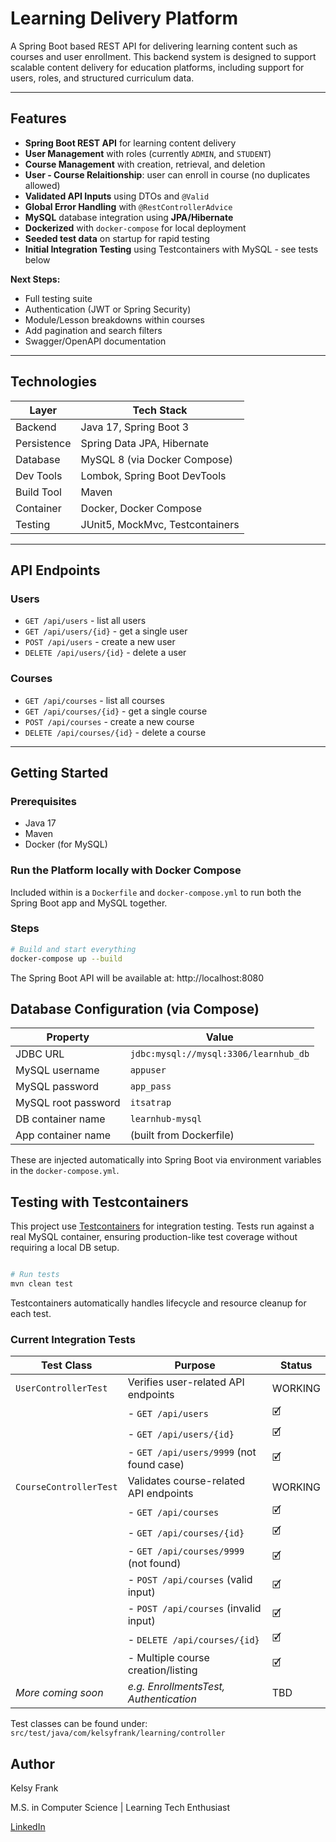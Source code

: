 # Learning Delivery Platform

A Spring Boot based REST API for delivering learning content such as courses and user enrollment. This backend system is designed to support scalable content delivery for education platforms, including support for users, roles, and structured curriculum data.

---

## Features
- **Spring Boot REST API** for learning content delivery
- **User Management** with roles (currently `ADMIN`, and `STUDENT`)
- **Course Management** with creation, retrieval, and deletion
- **User - Course Relaitionship**: user can enroll in course (no duplicates allowed)
- **Validated API Inputs** using DTOs and `@Valid`
- **Global Error Handling** with `@RestControllerAdvice`
- **MySQL** database integration using **JPA/Hibernate**
- **Dockerized** with `docker-compose` for local deployment
- **Seeded test data** on startup for rapid testing
- **Initial Integration Testing** using Testcontainers with MySQL - see tests below

**Next Steps:**
- Full testing suite
- Authentication (JWT or Spring Security)
- Module/Lesson breakdowns within courses
- Add pagination and search filters
- Swagger/OpenAPI documentation

---

## Technologies

| Layer | Tech Stack |
|------|-----------|
| Backend | Java 17, Spring Boot 3 |
| Persistence | Spring Data JPA, Hibernate |
| Database | MySQL 8 (via Docker Compose) |
| Dev Tools | Lombok, Spring Boot DevTools |
| Build Tool | Maven |
| Container | Docker, Docker Compose |
| Testing | JUnit5, MockMvc, Testcontainers |

---

## API Endpoints

### Users
- `GET /api/users` - list all users
- `GET /api/users/{id}` - get a single user
- `POST /api/users` - create a new user
- `DELETE /api/users/{id}` - delete a user

### Courses
- `GET /api/courses` - list all courses
- `GET /api/courses/{id}` - get a single course
- `POST /api/courses` - create a new course
- `DELETE /api/courses/{id}` - delete a course

---

## Getting Started

### Prerequisites
- Java 17
- Maven
- Docker (for MySQL)

### Run the Platform locally with Docker Compose

Included within is a `Dockerfile` and `docker-compose.yml` to run both the Spring Boot app and MySQL together.

### Steps

```bash
# Build and start everything
docker-compose up --build
```

The Spring Boot API will be available at:
http://localhost:8080

## Database Configuration (via Compose)

| Property | Value |
|----------|-------|
| JDBC URL | `jdbc:mysql://mysql:3306/learnhub_db` |
| MySQL username | `appuser` |
| MySQL password | `app_pass` |
| MySQL root password | `itsatrap` |
| DB container name | `learnhub-mysql` |
| App container name | (built from Dockerfile) |

These are injected automatically into Spring Boot via environment variables in the `docker-compose.yml`.

## Testing with Testcontainers
This project use [Testcontainers](https://www.testcontainers.org/) for integration testing. Tests run against a real MySQL container, ensuring production-like test coverage without requiring a local DB setup.

```bash

# Run tests
mvn clean test

```
Testcontainers automatically handles lifecycle and resource cleanup for each test.

### Current Integration Tests

| Test Class | Purpose | Status |
|------------|---------|--------|
| `UserControllerTest` | Verifies user-related API endpoints | WORKING |
|| - `GET /api/users` | 🗹 |
|| - `GET /api/users/{id}` | 🗹 |
|| - `GET /api/users/9999` (not found case) | 🗹 |
| `CourseControllerTest` | Validates course-related API endpoints | WORKING |
|| - `GET /api/courses` | 🗹 |
|| - `GET /api/courses/{id}` | 🗹 |
|| - `GET /api/courses/9999` (not found) | 🗹 |
|| - `POST /api/courses` (valid input) | 🗹 |
|| - `POST /api/courses` (invalid input) | 🗹 |
|| - `DELETE /api/courses/{id}` | 🗹 |
|| - Multiple course creation/listing | 🗹 |
|*More coming soon*| *e.g. EnrollmentsTest, Authentication* | TBD |

Test classes can be found under: `src/test/java/com/kelsyfrank/learning/controller`

## Author
Kelsy Frank

M.S. in Computer Science | Learning Tech Enthusiast

[LinkedIn](https://www.linkedin.com/in/kelsy-frank-36a20732a/)


